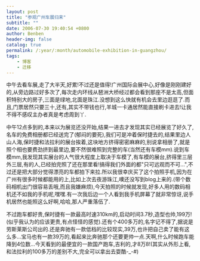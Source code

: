 ```yaml
---
layout: post
title: "参观广州车展归来"
subtitle: ""
date: 2006-07-30 19:40:54 +0800
author: Benben
header-img: false
catalog: true
permalink: /:year/:month/automobile-exhibition-in-guangzhou/
tags:
    - 博客
    - 迁移
---
```


中午去看车展,走了大半天,好累!不过还是值得!广州国际会展中心,好像是刚刚建好的,从旁边路过好多次了,每次走内环线从琶洲大桥经过都会看到那座不是太高,但面积特别大的房子,三面是绿地,北面是珠江.没想到这么快就有机会去里边逛逛了.而且,门票居然只要三十,还有,其实不带钱也行,羊城一卡通居然能直接刷卡进去!让我不得不感叹主办者真是考虑周到丫.
 
中午12点多到的,本来以为展览还没开始,结果一进去才发现其实已经展览了好久了,名车的免费相册都已经送完了(郁闷的要死),我们可是冲着保时捷去的,结果里边人山人海,保时捷和法拉利的展台挨着,这块地方挤得密密麻麻的,别说拿相册了,就是照个相也要费劲挤到最里边,要不然很难照到完整的车(当然还有车模mm).说到车模mm,我发现其实展台的人气很大程度上取决于车模了,有车模的展台,挤得里三层外三层,有的人,已经拍完照了还在那里看!搞得我们外面的都"只可远观而不可...",不过还是把大部分觉得漂亮的车都拍下来拉.所以我很幸庆买了这个拍照手机,因为在广州有很多时候都能用的上,比如上次去夜游珠江,噢还没写到blog上来的.(带个数码相机出门很容易丢哦,而且我嫌麻烦),今天拍照的时候就发现,好多人用的数码相机还不如我的手机呢,嘿嘿.有一次我后边一个人看到我手机屏幕了就非常惊讶,说手机居然也能照这么好啊,哈哈,那人严重落伍了.
  
不过跑车都好贵,保时捷有一款最高时速310km的,启动时间3.7秒,造型也帅,199万!(似乎我认为的应该更贵,有点怪怪的感觉).还有个400多万的,名字记不得了,据说是劳斯莱斯公司出的.还是奔驰有一款低档的比较现实,39万,也许把自己卖了能有这么多...宝马也有一款39万的,看起来比奔驰那个还要更帅一点.天啊,什么时候跑车能降到4位数...今天看到的最便宜的一款国产跑车,吉利的,才8万8!(其实从外形上看,和法拉利的100多万的差别不大,完全可以拿出去耍酷-_-#)
